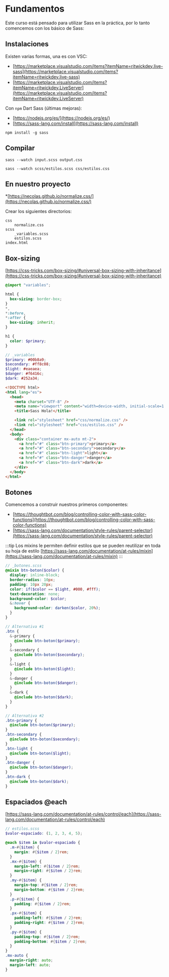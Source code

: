# Fundamentos

Este curso está pensado para utilizar Sass en la práctica, por lo tanto comencemos con los básico de Sass:

## Instalaciones

Existen varias formas, una es con VSC:

- [https://marketplace.visualstudio.com/items?itemName=ritwickdey.live-sass](https://marketplace.visualstudio.com/items?itemName=ritwickdey.live-sass)
- [https://marketplace.visualstudio.com/items?itemName=ritwickdey.LiveServer](https://marketplace.visualstudio.com/items?itemName=ritwickdey.LiveServer)

Con `npm` Dart Sass (últimas mejoras):

- [https://nodejs.org/es/](https://nodejs.org/es/)
- [https://sass-lang.com/install](https://sass-lang.com/install)

```
npm install -g sass
```

## Compilar

```
sass --watch input.scss output.css
```

```
sass --watch scss/estilos.scss css/estilos.css
```

## En nuestro proyecto

\*[https://necolas.github.io/normalize.css/](https://necolas.github.io/normalize.css/)

Crear los siguientes directorios:

```
css
    normalize.css
scss
    _variables.scss
    estilos.scss
index.html
```

## Box-sizing

[https://css-tricks.com/box-sizing/#universal-box-sizing-with-inheritance](https://css-tricks.com/box-sizing/#universal-box-sizing-with-inheritance)

```scss
@import "variables";

html {
  box-sizing: border-box;
}
*,
*:before,
*:after {
  box-sizing: inherit;
}

h1 {
  color: $primary;
}
```

```scss
// _variables
$primary: #00b8a9;
$secondary: #ff8c08;
$light: #eaeaea;
$danger: #f6416c;
$dark: #252a34;
```

```html
<!DOCTYPE html>
<html lang="es">
  <head>
    <meta charset="UTF-8" />
    <meta name="viewport" content="width=device-width, initial-scale=1.0" />
    <title>Sass Hola!</title>

    <link rel="stylesheet" href="css/normalize.css" />
    <link rel="stylesheet" href="css/estilos.css" />
  </head>
  <body>
    <div class="container mx-auto mt-2">
      <a href="#" class="btn-primary">primary</a>
      <a href="#" class="btn-secondary">secondary</a>
      <a href="#" class="btn-light">light</a>
      <a href="#" class="btn-danger">danger</a>
      <a href="#" class="btn-dark">dark</a>
    </div>
  </body>
</html>
```

## Botones

Comencemos a construir nuestros primeros componentes:

- [https://thoughtbot.com/blog/controlling-color-with-sass-color-functions](https://thoughtbot.com/blog/controlling-color-with-sass-color-functions)
- [https://sass-lang.com/documentation/style-rules/parent-selector](https://sass-lang.com/documentation/style-rules/parent-selector)

:::tip
Los mixins le permiten definir estilos que se pueden reutilizar en toda su hoja de estilo
[https://sass-lang.com/documentation/at-rules/mixin](https://sass-lang.com/documentation/at-rules/mixin)
:::

```scss
// _botones.scss
@mixin btn-boton($color) {
  display: inline-block;
  border-radius: 10px;
  padding: 10px 20px;
  color: if($color == $light, #000, #fff);
  text-decoration: none;
  background-color: $color;
  &:hover {
    background-color: darken($color, 20%);
  }
}

// Alternativa #1
.btn {
  &-primary {
    @include btn-boton($primary);
  }
  &-secondary {
    @include btn-boton($secondary);
  }
  &-light {
    @include btn-boton($light);
  }
  &-danger {
    @include btn-boton($danger);
  }
  &-dark {
    @include btn-boton($dark);
  }
}

// Alternativa #2
.btn-primary {
  @include btn-boton($primary);
}
.btn-secondary {
  @include btn-boton($secondary);
}
.btn-light {
  @include btn-boton($light);
}
.btn-danger {
  @include btn-boton($danger);
}
.btn-dark {
  @include btn-boton($dark);
}
```

## Espaciados @each

[https://sass-lang.com/documentation/at-rules/control/each](https://sass-lang.com/documentation/at-rules/control/each)

```scss
// estilos.scss
$valor-espaciado: (1, 2, 3, 4, 5);

@each $item in $valor-espaciado {
  .m-#{$item} {
    margin: #{$item / 2}rem;
  }
  .mx-#{$item} {
    margin-left: #{$item / 2}rem;
    margin-right: #{$item / 2}rem;
  }
  .my-#{$item} {
    margin-top: #{$item / 2}rem;
    margin-bottom: #{$item / 2}rem;
  }
  .p-#{$item} {
    padding: #{$item / 2}rem;
  }
  .px-#{$item} {
    padding-left: #{$item / 2}rem;
    padding-right: #{$item / 2}rem;
  }
  .py-#{$item} {
    padding-top: #{$item / 2}rem;
    padding-bottom: #{$item / 2}rem;
  }
}
.mx-auto {
  margin-right: auto;
  margin-left: auto;
}
```
